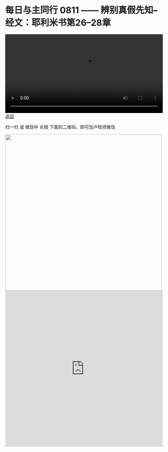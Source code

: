 # 每日与主同行 0811 —— 辨别真假先知–经文：耶利米书第26–28章

<video width='100%' controls src='https://go2024.simai.life/api?redirect=https://r2.savefamily.net/@pastorpaulqiankunlu618/CsVkjllj8pk.mp4?metric=PastorLu%26keyword=webpage%26type=video%26bot=26%26to=webpage'></video>
<a href='../daily.html'> 返回 </a>
<p>扫一扫 或 微信中 长按 下面的二维码，即可加卢牧师微信</p>
<img src='https://r2.savefamily.net/OVagt1.JPG' width='500px' />



<iframe width="100%" height="500" src="https://www.youtube.com/embed/CsVkjllj8pk?si=zz5OCgHQvyW71w8c&amp;controls=0" title="YouTube video player" frameborder="0" allow="accelerometer; autoplay; clipboard-write; encrypted-media; gyroscope; picture-in-picture; web-share" referrerpolicy="strict-origin-when-cross-origin" allowfullscreen></iframe>